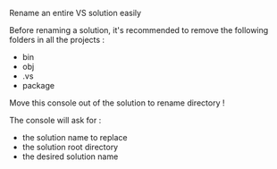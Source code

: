 Rename an entire VS solution easily

Before renaming a solution, it's recommended to remove the following folders in all the projects :
- bin
- obj
- .vs
- package 

Move this console out of the solution to rename directory !

The console will ask for :
- the solution name to replace
- the solution root directory
- the desired solution name
